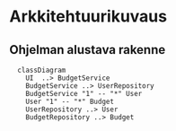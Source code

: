# Arkkitehtuurikuvaus

## Ohjelman alustava rakenne

```mermaid
  classDiagram
    UI  ..> BudgetService
    BudgetService ..> UserRepository
    BudgetService "1" -- "*" User
    User "1" -- "*" Budget
    UserRepository ..> User
    BudgetRepository ..> Budget
```
